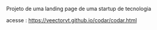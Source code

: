 Projeto de uma landing page de uma startup de tecnologia 

acesse : https://veectorvt.github.io/codar/codar.html
